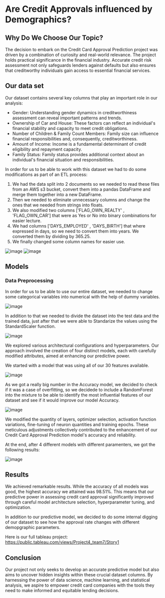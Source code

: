 # Are Credit Approvals influenced by Demographics?

## Why Do We Choose Our Topic?
The decision to embark on the Credit Card Approval Prediction project was driven by a combination of curiosity and real-world relevance. The project holds practical significance in the financial industry. Accurate credit risk assessment not only safeguards lenders against defaults but also ensures that creditworthy individuals gain access to essential financial services.
## Our data set
Our dataset contains several key columns that play an important role in our analysis:
- Gender: Understanding gender dynamics in creditworthiness assessment can reveal important patterns and trends.
- Ownership of Car and House: These factors can reflect an individual's financial stability and capacity to meet credit obligations.
- Number of Children & Family Count Members: Family size can influence financial responsibilities and, consequently, creditworthiness.
- Amount of Income: Income is a fundamental determinant of credit eligibility and repayment capacity.
- Family Status: Family status provides additional context about an individual's financial situation and responsibilities.

In order for us to be able to work with this dataset we had to do some modifications as part of an ETL process:

1. We had the data split into 2 documents so we needed to read these files from an AWS s3 bucket, convert them into a pandas DataFrame and merge them together into a new DataFrame.
2. Then we needed to eliminate unnecessary columns and change the ones that we needed from strings into floats.
3. We also modified two columns ['FLAG_OWN_REALTY' , 'FLAG_OWN_CAR'] that were as Yes or No into binary combinations for easier lecture.
4. We had columns ['DAYS_EMPLOYED' , 'DAYS_BIRTH'] that where expressed in days, so we need to convert them into years. We converted them by dividing by 365.25.
5. We finally changed some column names for easier use.

![image](https://github.com/OlivaVe/project4_team7/assets/127780305/6228ed22-a83a-4d00-9acc-0f57a147b25a)
![image](https://github.com/OlivaVe/project4_team7/assets/127780305/0d6785a3-9011-4300-8f02-e6bff40320ad)


## Models
### Data Preprocessing
In order for us to be able to use our entire dataset, we needed to change some categorical variables into numerical with the help of dummy variables. 

![image](https://github.com/OlivaVe/project4_team7/assets/127780305/6d1d15d2-b250-41c6-a589-176afdb5479a)

In addition to that we needed to divide the dataset into the test data and the trained data, just after that we were able to Standarize the values using the StandardScaler function.

![image](https://github.com/OlivaVe/project4_team7/assets/127780305/319fb603-20e1-4694-ae8d-ee222a0880bd)

We explored various architectural configurations and hyperparameters. Our approach involved the creation of four distinct models, each with carefully modified attributes, aimed at enhancing our predictive power. 

We started with a model that was using all of our 30 features available.

![image](https://github.com/OlivaVe/project4_team7/assets/127780305/5049228d-6f0c-4d82-8b5a-5516d3d5e578)

As we got a really big number in the Accuracy model, we decided to check if it was a case of overfitting, so we decidede to include a RandomForest into the mixture to be able to identify the most influential features of our dataset and see if it would improve our model Accuracy.

![image](https://github.com/OlivaVe/project4_team7/assets/127780305/1a38fbd5-538a-4d18-b6ac-bb7ccfd3740a)

We modified the quantity of layers, optimizer selection, activation function variations, fine-tuning of neuron quantities and training epochs. These meticulous adjustments collectively contributed to the enhancement of our Credit Card Approval Prediction model's accuracy and reliability.

At the end, after 4 different models with different paramenters, we got the following results:

![image](https://github.com/OlivaVe/project4_team7/assets/127780305/13480a62-0fca-47f1-a1b3-bdaee0a41fe4)

## Results
We achieved remarkable results. While the accuracy of all models was good, the highest accuracy we attained was 98.51%. This means that our predictive power in assessing credit card approval significantly improved through careful model architecture selection, hyperparameter tuning, and optimization.

In addition to our predictive model, we decided to do some internal digging of our dataset to see how the approval rate changes with different demopgraphic parameters.

Here is our full tableau project: https://public.tableau.com/views/Project4_team7/Story1
## Conclusion
Our project not only seeks to develop an accurate predictive model but also aims to uncover hidden insights within these crucial dataset columns. By harnessing the power of data science, machine learning, and statistical analysis, we aspire to empower credit card companies with the tools they need to make informed and equitable lending decisions. 
